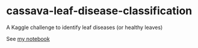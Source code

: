 # cassava-leaf-disease-classification
A Kaggle challenge to identify leaf diseases (or healthy leaves)

See [my notebook](https://github.com/cliffplaysdrums/cassava-leaf-disease-classification/blob/main/cassava-leaf-disease-classification-with-pytorch.ipynb)
